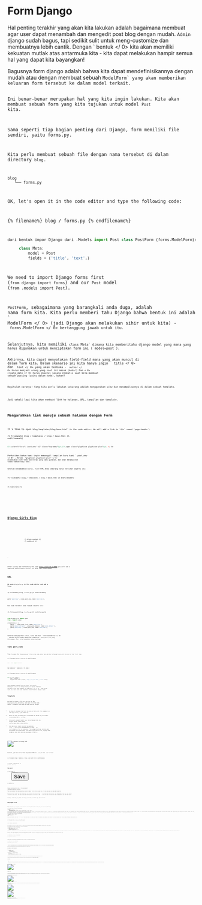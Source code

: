 # Form Django

Hal penting terakhir yang akan kita lakukan adalah bagaimana membuat agar user dapat menambah dan mengedit post blog dengan mudah. `Admin` django sudah bagus, tapi sedikit sulit untuk meng-customize dan membuatnya lebih cantik. Dengan ` bentuk </ 0> kita akan memiliki kekuatan mutlak atas antarmuka kita - kita dapat melakukan hampir semua hal yang dapat kita bayangkan!</p>

<p>Bagusnya form django adalah bahwa kita dapat mendefinisikannya dengan mudah atau dengan membuat sebuah <code>ModelForm` yang akan memberikan keluaran form tersebut ke dalam model terkait.

Ini benar-benar merupakan hal yang kita ingin lakukan. Kita akan membuat sebuah form yang kita tujukan untuk model `Post` kita.

Sama seperti tiap bagian penting dari Django, form memiliki file sendiri, yaitu forms.py.

Kita perlu membuat sebuah file dengan nama tersebut di dalam directory `blog`.

    blog
       └── forms.py
    

OK, let's open it in the code editor and type the following code:

{% filename%} blog / forms.py {% endfilename%}

```python
dari bentuk impor Django dari .Models import Post class PostForm (forms.ModelForm):

     class Meta:
         model = Post
         fields = ('title', 'text',)
```

We need to import Django forms first (`from django import forms`) and our `Post` model (`from .models import Post`).

`PostForm`, sebagaimana yang barangkali anda duga, adalah nama form kita. Kita perlu memberi tahu Django bahwa bentuk ini adalah ` ModelForm </ 0> (jadi Django akan melakukan sihir untuk kita) - <code> forms.ModelForm </ 0> bertanggung jawab untuk itu.</p>

<p>Selanjutnya, kita memiliki <code>class Meta` dimana kita memberitahu django model yang mana yang harus digunakan untuk menciptakan form ini (`model=post`).

Akhirnya, kita dapat menyatakan field-field mana yang akan muncul di dalam form kita. Dalam skenario ini kita hanya ingin ` title </ 0> dan <code> text </ 0> yang akan terbuka - <code> author </ 0> harus menjadi orang yang saat ini masuk (Anda!) Dan < 0> create_date </ 0> harus disetel secara otomatis saat kita membuat sebuah posting (yaitu dalam kode), bukan?</p>

<p>Begitulah caranya! Yang kita perlu lakukan sekarang adalah menggunakan <em>view</em> dan menampilkannya di dalam sebuah template.</p>

<p>Jadi sekali lagi kita akan membuat link ke halaman, URL, tampilan dan template.</p>

<h2>Mengarahkan link menuju sebuah halaman dengan Form</h2>

<p>It's time to open <code>blog/templates/blog/base.html` in the code editor. We will add a link in `div` named `page-header`:

{% filename%} blog / templates / blog / base.html {% endfilename%}

```html
&lt;a href="{% url 'post_new' %}" class="top-menu"&gt;&lt;span class="glyphicon glyphicon-plus"&gt; </ 0>
```

Perhatikan bahwa kami ingin memanggil tampilan baru kami ` post_new </ 0> . Kelas <code> "glyphicon glyphicon-plus" </ 0> disediakan oleh tema bootstrap yang kami gunakan, dan akan menampilkan tanda tambah bagi kami.</p>

<p>Setelah menambahkan baris, file HTML Anda sekarang harus terlihat seperti ini:</p>

<p>{% filename%} blog / templates / blog / base.html {% endfilename%}</p>

<pre><code class="html">{% load static %}
<html>
    <head>
        <title>Django Girls blog</title>
        <link rel="stylesheet" href="//maxcdn.bootstrapcdn.com/bootstrap/3.2.0/css/bootstrap.min.css">
        <link rel="stylesheet" href="//maxcdn.bootstrapcdn.com/bootstrap/3.2.0/css/bootstrap-theme.min.css">
        <link href='//fonts.googleapis.com/css?family=Lobster&subset=latin,latin-ext' rel='stylesheet' type='text/css'>
        <link rel="stylesheet" href="{% static 'css/blog.css' %}">
    </head>
    <body>
        <div class="page-header">
            <a href="{% url 'post_new' %}" class="top-menu"><span class="glyphicon glyphicon-plus"></span></a>
            <h1><a href="/">Django Girls Blog</a></h1>
        </div>
        <div class="content container">
            <div class="row">
                <div class="col-md-8">
                    {% block content %}
                    {% endblock %}
                </div>
            </div>
        </div>
    </body>
</html>
`</pre> 

After saving and refreshing the page http://127.0.0.1:8000 you will see a familiar `NoReverseMatch` error. Is that the case? Good!

## URL

We open `blog/urls.py` in the code editor and add a line:

{% filename%} blog / urls.py {% endfilename%}

```python
path('post/new/', views.post_new, name='post_new'),
```

Dan kode terakhir akan tampak seperti ini:

{% filename%} blog / urls.py {% endfilename%}

```python
from django.urls import path 
from . import views

urlpatterns = [
    path('', views.post_list, name='post_list'),
    path('post/<int:pk>/', views.post_detail, name='post_detail'),
    path('post/new/', views.post_new, name='post_new'),
]
```

Setelah menyegarkan situs, kita melihat ` AttributeError </ 0> , karena kita tidak memiliki tampilan <code> post_new </ 0> yang diterapkan. Mari kita tambahkan sekarang juga.</p>

<h2>view post_view</h2>

<p>Time to open the <code>blog/views.py` file in the code editor and add the following lines with the rest of the `from` rows:

{% filename%} blog / views.py {% endfilename%}

```python
dari .forms import PostForm
```

Dan kemudian * tampilan </ 0> kami :</p> 

{% filename%} blog / views.py {% endfilename%}

```python
def post_new (request):
     form = PostForm ()
     mengembalikan render (request, 'blog / post_edit.html', {'form': form} )
```

Untuk membuat sebuah form `post` baru, kita perlu memanggil `PostForm` dan mengirimkannya ke dalam template tersebut. Kita akan kembali ke tampilan * ini </ 0> , tapi untuk saat ini, mari kita buat template untuk formulir dengan cepat.</p> 

## Template

We need to create a file `post_edit.html` in the `blog/templates/blog` directory, and open it in the code editor. To make a form work we need several things:

* We have to display the form. We can do that with (for example) {% raw %}`{{ form.as_p }}`{% endraw %}.
* Baris di atas tersebut perlu diletakkan di dalam tag form HTML: `<form method="POST">...</form>`.
* Kita perlu sebuah tombol `Save`. Kita lakukan hal itu dengan sebuah tombol HTML: `<button type="submit">Save</button>`.
* Dan akhirnya, tepat setelah tag pembuka `<form ...>` kita perlu menambahkan {% raw%} ` {% csrf_token%} </ 1> {% endraw%} . Ini sangat penting, karena akan menjadikan form anda aman! Jika Anda lupa sedikit ini, Django akan mengeluh saat Anda mencoba menyimpan formulir:</li>
</ul>

<p><img src="images/csrf2.png" alt="Halaman terlarang CSFR" /></p>

<p>Baiklah, jadi mari kita lihat bagaimana HTML di <code> post_edit.html </ 0> akan terlihat:</p>

<p>{% filename%} blog / templates / blog / post_edit.html {% endfilename%}</p>

<pre><code class="html">{% extends 'blog/base.html' %}

{% block content %}
    <h2>New post</h2>
    <form method="POST" class="post-form">{% csrf_token %}
        {{ form.as_p }}
        <button type="submit" class="save btn btn-default">Save</button>
    </form>
{% endblock %}
`</pre> 
    Saatnya merefresh web kita! Wow...! Form anda tampil!
    
    ![Form Baru](images/new_form2.png)
    
    Tapi tunggu sebentar! Saat Anda mengetikkan sesuatu di bidang ` title </ 0> dan <code> text </ 0> dan coba simpan, apa yang akan terjadi?</p>

<p>Tidak ada! Kami sekali lagi ada di halaman yang sama dan teks kami hilang ... dan tidak ada tulisan baru yang ditambahkan. Jadi apa yang salah?</p>

<p>Jawabnya: tidak ada yang salah. Kita hanya perlu bekerja sedikit lagi pada <em>view kita</em>.</p>

<h2>Menyimpan Form</h2>

<p>Open <code>blog/views.py` once again in the code editor. Currently all we have in the `post_new` view is the following:
    
    {% filename%} blog / views.py {% endfilename%}
    
    ```python
    def post_new (request):
         form = PostForm ()
         mengembalikan render (request, 'blog / post_edit.html', {'form': form} )
    ```
    
    Saat kita mengirimkan formulir, kita dibawa kembali ke tampilan yang sama, tapi kali ini kita memiliki beberapa data lagi di ` request </ 0> , lebih khusus lagi pada permintaan <code> .POST </ 0> (penamaannya telah tidak ada hubungannya dengan blog "post", ada kaitannya dengan fakta bahwa kita "memposting" data). Ingat bagaimana dalam file HTML, definisi <code><form>` kami memiliki variabel ` method = "POST" </ 1> ? Semua field dari from tersebut kini dalam <code>request.POST`. Anda tidak boleh merename `POST` apapun namanya (satu-satunya nilai valed dari `method` adalah `GET`, akan tetapi kami tidak punya cukup waktu untuk menjelaskan perbedaannya).
    
    Jadi dalam kami * pandangan </ 0> kita memiliki dua situasi yang terpisah untuk menangani: pertama, ketika kita mengakses halaman untuk pertama kalinya dan kami ingin formulir kosong, dan kedua, ketika kita kembali ke * tampilan </ 0> dengan semua data formulir yang baru saja kita ketik. Sehingga kita perlu menambahkan sebuah kondisi (akan kita gunakan `if` untuk keperluan tersebut):</p> 
    
    {% filename%} blog / views.py {% endfilename%}
    
    ```python
    jika request.method == "POST":
     [...] 
    else:
     form = PostForm ()        
    ```
    
    Saatnya untuk mengisi titik-titik ` [...] </ 0> . Jika <code> method </ 0> adalah <code> POST </ 0> maka kita ingin membuat <code> PostForm </ 0> dengan data dari form, kan? Kami akan melakukannya sebagai berikut:</p>

<p>{% filename%} blog / views.py {% endfilename%}</p>

<pre><code class="python">form = PostForm (request.POST)
`</pre> 
    
    The next thing is to check if the form is correct (all required fields are set and no incorrect values have been submitted). We do that with `form.is_valid()`.
    
    Kita cek apakah form tersebut valid dan jika ya, kita dapat menyimpannya!
    
    {% filename%} blog / views.py {% endfilename%}
    
    ```python
    jika form.is_valid ():
         post = form.save (komit = salah)
         post.author = request.user
         post.published_date = timezone.now ()
         post.save () post.save ()
    ```
    
    Pada dasarnya, kita memiliki dua hal di sini: kita simpan form dengan ` form.save </ 0> dan kita tambahkan seorang penulis (karena tidak ada bidang <code> author </ 0> di <code> PostForm </ 0> dan bidang ini diperlukan). <code> commit = Salah </ 0> berarti kita tidak ingin menyimpan model <code> Post </ 0> - kita ingin menambahkan penulis terlebih dahulu. Sebagian besar waktu Anda akan menggunakan <code> form.save () </ 0> tanpa <code> commit = False </ 0> , namun dalam kasus ini, kita perlu menyediakannya. <code> post.save () </ 0> akan menyimpan perubahan (menambahkan penulis) dan sebuah posting blog baru dibuat!</p>

<p>Akhirnya, akan sangat mengagumkan jika kita bisa langsung masuk ke halaman <code> post_detail </ 0> untuk posting blog kita yang baru dibuat, bukan? Untuk melakukan itu kita memerlukan satu impor lagi:</p>

<p>{% filename%} blog / views.py {% endfilename%}</p>

<pre><code class="python">dari django.shortcuts import redirect
`</pre> 
    
    Tambahkan di awal file Anda. Dan sekarang kita bisa mengatakan, "pergi ke halaman ` post_detail </ 0> untuk posting yang baru dibuat":</p>

<p>{% filename%} blog / views.py {% endfilename%}</p>

<pre><code class="python">pengalihan kembali ('post_detail', pk = post.pk)
`</pre> 
    
    ` post_detail </ 0> adalah nama tampilan yang ingin kita tuju. Ingat bahwa <em>view</em> ini memerlukan sebuah variabel <code>pk`? Untuk menyebarkannya ke tampilan, kita menggunakan ` pk = post.pk </ 0> , di mana <code> post </ 0> adalah postingan blog yang baru dibuat!</p>

<p>Baiklah, kita sudah banyak bicara, tapi kita mungkin ingin melihat seperti apa tampilan <em> lihat </ 0> sekarang juga kan?</p>

<p>{% filename%} blog / views.py {% endfilename%}</p>

<pre><code class="python">def post_new (request):
     if request.method == "POST":
         form = PostForm (request.POST)
         jika form.is_valid ():
             post = form.save (commit = false)
             post.author = request.user
             post.             publish_date = timezone.now ()
 post.save ()
             pengalihan kembali ('post_detail', pk = post.pk)
     else:
         form = PostForm ()
     mengembalikan render (permintaan, 'blog / post_edit.html', {'form': bentuk} )
`</pre> 
    
    Mari lihat, apakah dapat berjalan. Pergi ke halaman http://127.0.0.1:8000/post/new/, tambahkan ` judul </ 0> dan <code> teks </ 0> , simpan ... dan voila! Posting blog baru ditambahkan dan kami diarahkan ke halaman <code> post_detail </ 0> !</p>

<p>Anda mungkin telah memperhatikan bahwa kami menetapkan tanggal publikasi sebelum menyimpan pos. Nantinya, kami akan mengenalkan <em> tombol publish </ 0> di <strong> Django Girls Tutorial: Extensions </ 1> .</p>

<p>Sejauh ini bagus !</p>

<blockquote>
  <p>Karena kita baru saja menggunakan antarmuka admin Django, sistem saat ini berpikir kita masih login. Ada beberapa situasi yang bisa menyebabkan kita keluar (menutup browser, memulai ulang DB, dll.). Jika, ketika membuat sebuah posting, Anda menemukan bahwa Anda mendapatkan kesalahan yang mengacu pada kurangnya pengguna yang masuk, masuk ke halaman admin http://127.0.0.1:8000/admin dan masuk lagi. Ini sementara akan menyelesaikan permasalahan. Ada penyelesain permanen yang menanti anda pada bab <strong>Homework: add security to your website!</strong> setelah tutorial utama.</p>
</blockquote>

<p><img src="images/post_create_error.png" alt="Login Error" /></p>

<h2>Validasi Form</h2>

<p>Sekarang, akan kami perlihatkan betapa hebatnya form django itu. Sebuah post blog perlu memiliki field <code>title` dan `text`. Pada model ` Post </ 0> kami tidak mengatakan bahwa bidang ini (berlawanan dengan <code> published_date </ 0> ) tidak diperlukan, jadi Django, secara default, mengharapkannya disetel.</p>

<p>Cobalah untuk menyimpan formulir tanpa <code> judul </ 0> dan <code> teks </ 0> . Coba tebak apa yang akan terjadi!</p>

<p><img src="images/form_validation2.png" alt="Validasi Form" /></p>

<p>Django berusaha untuk memvalidasi bahwa semua bidang dalam formulir kami benar. Bukankah itu mengagumkan?</p>

<h2>Form Edit</h2>

<p>Kini kita tahu bagaimana menambah form baru. Tetapi, bagaimana jika kita ingin mengedit yang sudah ada ? Ini sangat mirip dengan apa yang baru saja kita lakukan. Mari buat beberapa hal penting dengan cepat. (Jika Anda tidak mengerti sesuatu, Anda harus bertanya kepada pelatih Anda atau melihat bab-bab sebelumnya, karena kami telah menyelesaikan semua langkah ini.)</p>

<p>Open <code>blog/templates/blog/post_detail.html` in the code editor and add the line
    
    {% filename%} blog / templates / blog / post_detail.html {% endfilename%}
    
    ```html
    &lt;a class="btn btn-default" href="{% url 'post_edit' pk=post.pk %}"&gt;&lt;span class="glyphicon glyphicon-pencil"&gt; </ 0>
    ```
    
    sehingga template akan terlihat seperti ini:
    
    {% filename%} blog / templates / blog / post_detail.html {% endfilename%}
    
    ```html
    {% extends 'blog/base.html' %}
    
    {% block content %}
        <div class="post">
            {% if post.published_date %}
                <div class="date">
                    {{ post.published_date }}
                </div>
            {% endif %}
            <a class="btn btn-default" href="{% url 'post_edit' pk=post.pk %}"><span class="glyphicon glyphicon-pencil"></span></a>
            <h2>{{ post.title }}</h2>
            <p>{{ post.text|linebreaksbr }}</p>
        </div>
    {% endblock %}
    ```
    
    Open `blog/urls.py` in the code editor, and add this line:
    
    {% filename%} blog / urls.py {% endfilename%}
    
    ```python
        path('post/<int:pk>/edit/', views.post_edit, name='post_edit'),
    ```
    
    Kita akan menggunakan kembali template `blog/templates/blog/post_edit.html`, sehingga sesuatu yang belum adalah sebuah *view*.
    
    Let's open `blog/views.py` in the code editor and add this at the very end of the file:
    
    {% filename%} blog / views.py {% endfilename%}
    
    ```python
    def post_edit (request, pk):
         post = get_object_or_404 (Post, pk = pk)
         jika request.method == "POST":
             form = PostForm (request.POST, instance = post)
             if form.is_valid ():
                 post = form .save (commit = False)
                 post.author = request.user
                 post.published_date = timezone.now ()
                 post.save ()
                 pengalihan kembali ('post_detail', pk = post.pk)
         else:
             form = PostForm (instance = post )
         mengembalikan render (permintaan, 'blog / post_edit.html', {'form': form} )
    ```
    
    Ini tampak hampir sama persis dengan view `post_new` kita, benar ? Tetapi tidak seluruhnya sama persis. Untuk satu, kami melewatkan parameter ` pk </ 0> tambahan dari url. Selanjutnya, kita mendapatkan <code> Post </ 0> model yang ingin kita edit dengan <code> get_object_or_404 (Post, pk = pk) </ 0> dan kemudian, ketika kita membuat sebuah form, kita melewati postingan ini sebagai < 0> contoh </ 0> , saat kita menyimpan form ...</p>

<p>{% filename%} blog / views.py {% endfilename%}</p>

<pre><code class="python">form = PostForm (request.POST, instance = post)
`</pre> 
    
    ... dan saat kami baru saja membuka formulir dengan tulisan ini untuk diedit:
    
    {% filename%} blog / views.py {% endfilename%}
    
    ```python
    form = PostForm (contoh = post)
    ```
    
    Baiklah, mari kita uji jika berhasil! Ayo pergi ke halaman ` post_detail </ 0> . Harus ada tombol edit di pojok kanan atas:</p>

<p><img src="images/edit_button2.png" alt="Tombol Edit" /></p>

<p>Ketika anda mengkliknya, anda aka melihat form tersebut berisi post blog kita:</p>

<p><img src="images/edit_form2.png" alt="Form Edit" /></p>

<p>Jangan ragu untuk mengganti judul atau teks dan simpan perubahannya!</p>

<p>Selamat! Aplikasi anda makin lama makin lengkap!</p>

<p>If you need more information about Django forms, you should read the documentation: https://docs.djangoproject.com/en/2.0/topics/forms/</p>

<h2>Keamanan</h2>

<p>Being able to create new posts by clicking a link is awesome! Tapi sekarang, siapa pun yang mengunjungi situs Anda akan dapat membuat posting blog baru, dan itu mungkin bukan sesuatu yang Anda inginkan. Mari kita membuatnya jadi tombol muncul untuk Anda tapi tidak untuk orang lain.</p>

<p>Open <code>blog/templates/blog/base.html` in the code editor, find our `page-header` `div` and the anchor tag you put in there earlier. It should look like this:
    
    {% filename%} blog / templates / blog / base.html {% endfilename%}
    
    ```html
    &lt;a href="{% url 'post_new' %}" class="top-menu"&gt;&lt;span class="glyphicon glyphicon-plus"&gt; </ 0>
    ```
    
    Kami akan menambahkan tag ` {% jika%} </ 0> ke ini, yang akan membuat tautan hanya muncul untuk pengguna yang masuk ke admin. Sekarang, itu hanya kamu! Ubah tag 0>&lt;a&gt;` agar menjadi ini:
    
    {% filename%} blog / templates / blog / base.html {% endfilename%}
    
    ```html
    {% if user.is_authenticated %}
        <a href="{% url 'post_new' %}" class="top-menu"><span class="glyphicon glyphicon-plus"></span></a>
    {% endif %}
    ```
    
    Ini ` {% jika%} </ 0> akan menyebabkan tautan dikirim ke browser hanya jika pengguna yang meminta halaman masuk. Ini tidak melindungi adanya penulisan post baru seluruhnya, tapi cukup bagus untuk langkah awal. Kita akan mempelajari masalah keamanan lebih jauh pada pelajaran tentang extension.</p>

<p>Ingat ikon edit yang baru saja kita tambahkan ke halaman detail kita? Kami juga ingin menambahkan perubahan yang sama di sana, sehingga orang lain tidak dapat mengedit posting yang ada.</p>

<p>Open <code>blog/templates/blog/post_detail.html` in the code editor and find this line:
    
    {% filename%} blog / templates / blog / post_detail.html {% endfilename%}
    
    ```html
    &lt;a class="btn btn-default" href="{% url 'post_edit' pk=post.pk %}"&gt;&lt;span class="glyphicon glyphicon-pencil"&gt; </ 0>
    ```
    
    Ubah ke ini:
    
    {% filename%} blog / templates / blog / post_detail.html {% endfilename%}
    
    ```html
    {% jika user.is_authenticated%} 
    &lt;a class="btn btn-default" href="{% url 'post_edit' pk=post.pk %}"&gt;&lt;span class="glyphicon glyphicon-pencil"&gt; </ 0> {% endif%}     
    
    ```
    
    Karena Anda mungkin masuk, jika Anda menyegarkan halaman, Anda tidak akan melihat sesuatu yang berbeda. Muatkan halaman di browser lain atau jendela penyamaran (disebut "InPrivate" di Windows Edge), meskipun, dan Anda akan melihat bahwa tautan tidak muncul, dan ikonnya juga tidak ditampilkan!
    
    ## Satu hal lagi: saatnya melakukan deploy!
    
    Mari kita lihat apakah itu semua dapat berjalan di PythonAnywhere. Saatnya melakukan deploy lagi!
    
    * First, commit your new code, and push it up to GitHub:
    
    {% filename%} baris perintah {% endfilename%}
    
        $ git status $ git add --all. $ git status $ git commit -m "Ditambahkan tampilan untuk membuat / mengedit posting blog di dalam situs." $ git push
        
    
    * Kemudian dalam konsol Bash [PythonAnywhere](https://www.pythonanywhere.com/consoles/):
    
    {% filename %}PythonAnywhere command-line{% endfilename %}
    
        $ cd ~/<your-pythonanywhere-username>.pythonanywhere.com
        $ git pull
        [...]
        
    
    (Remember to substitute `<your-pythonanywhere-username>` with your actual PythonAnywhere username, without the angle-brackets).
    
    * Finally, hop on over to the ["Web" page](https://www.pythonanywhere.com/web_app_setup/) (use the menu button in the upper right of the console) and hit **Reload**. Refresh your https://yourname.pythonanywhere.com blog to see the changes.
    
    And that should be it! Congrats :)